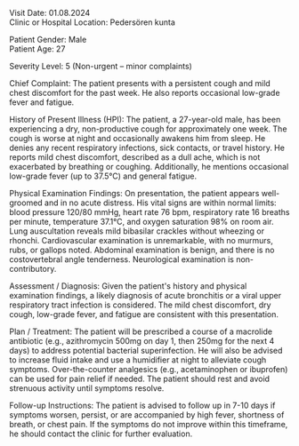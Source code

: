 Visit Date: 01.08.2024  
Clinic or Hospital Location: Pedersören kunta  

Patient Gender: Male  
Patient Age: 27  

Severity Level: 5 (Non-urgent – minor complaints)

Chief Complaint: The patient presents with a persistent cough and mild chest discomfort for the past week. He also reports occasional low-grade fever and fatigue.

History of Present Illness (HPI): The patient, a 27-year-old male, has been experiencing a dry, non-productive cough for approximately one week. The cough is worse at night and occasionally awakens him from sleep. He denies any recent respiratory infections, sick contacts, or travel history. He reports mild chest discomfort, described as a dull ache, which is not exacerbated by breathing or coughing. Additionally, he mentions occasional low-grade fever (up to 37.5°C) and general fatigue.

Physical Examination Findings: On presentation, the patient appears well-groomed and in no acute distress. His vital signs are within normal limits: blood pressure 120/80 mmHg, heart rate 76 bpm, respiratory rate 16 breaths per minute, temperature 37.1°C, and oxygen saturation 98% on room air. Lung auscultation reveals mild bibasilar crackles without wheezing or rhonchi. Cardiovascular examination is unremarkable, with no murmurs, rubs, or gallops noted. Abdominal examination is benign, and there is no costovertebral angle tenderness. Neurological examination is non-contributory.

Assessment / Diagnosis: Given the patient's history and physical examination findings, a likely diagnosis of acute bronchitis or a viral upper respiratory tract infection is considered. The mild chest discomfort, dry cough, low-grade fever, and fatigue are consistent with this presentation.

Plan / Treatment: The patient will be prescribed a course of a macrolide antibiotic (e.g., azithromycin 500mg on day 1, then 250mg for the next 4 days) to address potential bacterial superinfection. He will also be advised to increase fluid intake and use a humidifier at night to alleviate cough symptoms. Over-the-counter analgesics (e.g., acetaminophen or ibuprofen) can be used for pain relief if needed. The patient should rest and avoid strenuous activity until symptoms resolve.

Follow-up Instructions: The patient is advised to follow up in 7-10 days if symptoms worsen, persist, or are accompanied by high fever, shortness of breath, or chest pain. If the symptoms do not improve within this timeframe, he should contact the clinic for further evaluation.